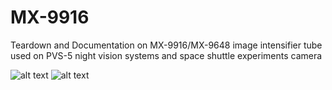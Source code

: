 # MX-9916
Teardown and Documentation on MX-9916/MX-9648 image intensifier tube used on PVS-5 night vision systems and space shuttle experiments camera

![alt text](https://imgur.com/maFkq1B)
![alt text](https://i.imgur.com/maFkq1B.jpg)
